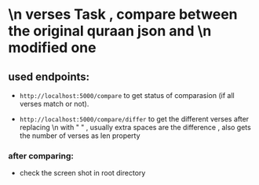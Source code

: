 # \n verses Task , compare between the original quraan json and \n modified one

## used endpoints:
- `http://localhost:5000/compare` to get status of comparasion (if all verses match or not).


- `http://localhost:5000/compare/differ` to get the different verses after replacing \n with " " , usually extra spaces are the difference , also gets the number of verses as len property


### after comparing:
- check the screen shot in root directory